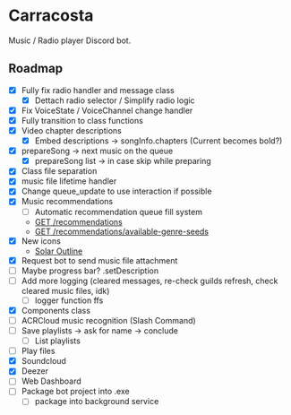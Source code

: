 # Carracosta
Music / Radio player Discord bot.

## Roadmap

* [x] Fully fix radio handler and message class
  * [x] Dettach radio selector / Simplify radio logic
* [x] Fix VoiceState / VoiceChannel change handler
* [x] Fully transition to class functions
* [x] Video chapter descriptions
  * [x] Embed descriptions -> songInfo.chapters (Current becomes bold?)
* [x] prepareSong -> next music on the queue
  * [x] prepareSong list -> in case skip while preparing
* [x] Class file separation
* [x] music file lifetime handler
* [x] Change queue_update to use interaction if possible
* [x] Music recommendations
  * [ ] Automatic recommendation queue fill system
  * [GET /recommendations](https://developer.spotify.com/documentation/web-api/reference/get-recommendations)
  * [GET /recommendations/available-genre-seeds](https://developer.spotify.com/documentation/web-api/reference/get-recommendation-genres)
* [x] New icons
  * [Solar Outline](https://www.svgrepo.com/collection/solar-outline-icons/)
* [x] Request bot to send music file attachment
* [ ] Maybe progress bar? .setDescription
* [ ] Add more logging (cleared messages, re-check guilds refresh, check cleared music files, idk)
  * [ ] logger function ffs
* [x] Components class
* [ ] ACRCloud music recognition (Slash Command)
* [ ] Save playlists -> ask for name -> conclude
  * [ ] List playlists
* [ ] Play files
* [x] Soundcloud
* [x] Deezer
* [ ] Web Dashboard
* [ ] Package bot project into .exe
  * [ ] package into background service